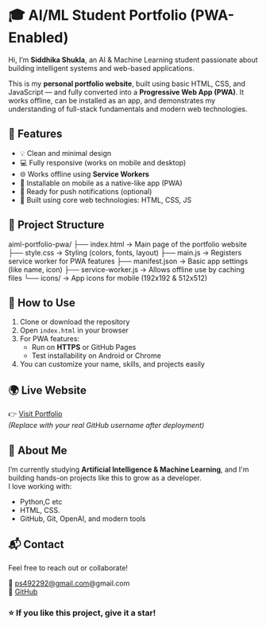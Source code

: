 # 🎓 AI/ML Student Portfolio (PWA-Enabled)

Hi, I’m **Siddhika Shukla**, an AI & Machine Learning student passionate about building intelligent systems and web-based applications.

This is my **personal portfolio website**, built using basic HTML, CSS, and JavaScript — and fully converted into a **Progressive Web App (PWA)**. It works offline, can be installed as an app, and demonstrates my understanding of full-stack fundamentals and modern web technologies.

## 🚀 Features

- 💡 Clean and minimal design
- 💻 Fully responsive (works on mobile and desktop)
- 🌐 Works offline using **Service Workers**
- 📱 Installable on mobile as a native-like app (PWA)
- 🔔 Ready for push notifications (optional)
- 🧠 Built using core web technologies: HTML, CSS, JS


## 📂 Project Structure
aiml-portfolio-pwa/
├── index.html           → Main page of the portfolio website
├── style.css            → Styling (colors, fonts, layout)
├── main.js              → Registers service worker for PWA features
├── manifest.json        → Basic app settings (like name, icon)
├── service-worker.js    → Allows offline use by caching files
└── icons/               → App icons for mobile (192x192 & 512x512)

## 📱 How to Use

1. Clone or download the repository
2. Open `index.html` in your browser
3. For PWA features:
   - Run on **HTTPS** or GitHub Pages
   - Test installability on Android or Chrome
4. You can customize your name, skills, and projects easily


## 🌍 Live Website

👉 [Visit Portfolio](https://yourusername.github.io/aiml-portfolio-pwa/)  
*(Replace with your real GitHub username after deployment)*


## 🧠 About Me

I’m currently studying **Artificial Intelligence & Machine Learning**, and I'm building hands-on projects like this to grow as a developer.  
I love working with:
- Python,C etc 
- HTML, CSS.  
- GitHub, Git, OpenAI, and modern tools


## 📬 Contact

Feel free to reach out or collaborate!

📧 ps492292@gmail.com@gmail.com  
🐙 [GitHub](https://github.com/Siddhikashukla25)


### ⭐ If you like this project, give it a star!
